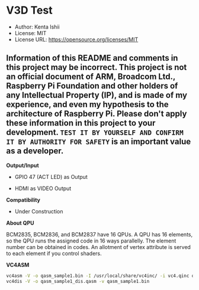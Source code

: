 # V3D Test

* Author: Kenta Ishii
* License: MIT
* License URL: https://opensource.org/licenses/MIT

## Information of this README and comments in this project may be incorrect. This project is not an official document of ARM, Broadcom Ltd., Raspberry Pi Foundation and other holders of any Intellectual Property (IP), and is made of my experience, and even my hypothesis to the architecture of Raspberry Pi. Please don't apply these information in this project to your development. `TEST IT BY YOURSELF AND CONFIRM IT BY AUTHORITY FOR SAFETY` is an important value as a developer.

**Output/Input**

* GPIO 47 (ACT LED) as Output

* HDMI as VIDEO Output

**Compatibility**

* Under Construction

**About QPU**

BCM2835, BCM2836, and BCM2837 have 16 QPUs. A QPU has 16 elements, so the QPU runs the assigned code in 16 ways parallelly. The element number can be obtained in codes. An allotment of vertex attribute is served to each element if you control shaders.

**VC4ASM**

```bash
vc4asm -V -o qasm_sample1.bin -I /usr/local/share/vc4inc/ -i vc4.qinc qasm_sample1.qasm
vc4dis -V -o qasm_sample1_dis.qasm -v qasm_sample1.bin
```
